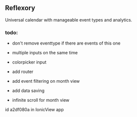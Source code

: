 ## Reflexory

Universal calendar with manageable event types and analytics.

### todo:
* don't remove eventtype if there are events of this one  
* multiple inputs on the same time
* colorpicker input
* add router
* add event filtering on month view
* add data saving

 
* infinite scroll for month view

id a2df080a in IonicView app
